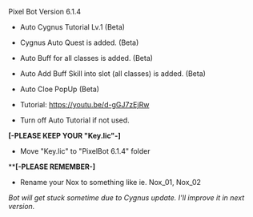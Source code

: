 Pixel Bot Version 6.1.4

- Auto Cygnus Tutorial Lv.1 (Beta)

- Cygnus Auto Quest is added. (Beta)

- Auto Buff for all classes is added. (Beta)

- Auto Add Buff Skill into slot (all classes) is added. (Beta)

- Auto Cloe PopUp (Beta)

- Tutorial: https://youtu.be/d-gGJ7zEjRw

- Turn off Auto Tutorial if not used.

**[-PLEASE KEEP YOUR "Key.lic"-]** 
- Move "Key.lic" to "PixelBot 6.1.4" folder

****[-PLEASE REMEMBER-]** 
- Rename your Nox to something like ie. Nox_01, Nox_02


*Bot will get stuck sometime due to Cygnus update. I'll improve it in next version.*
